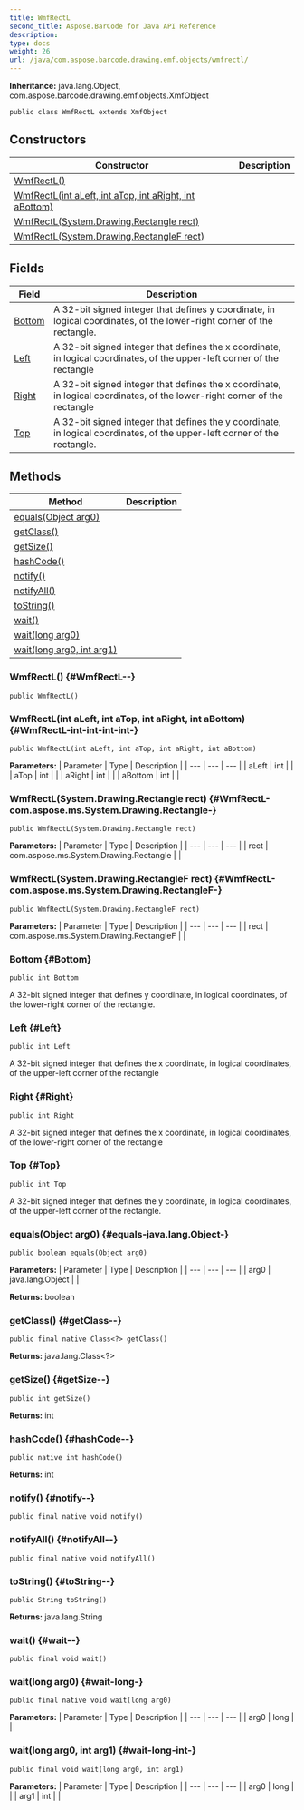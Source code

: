 ```yaml
---
title: WmfRectL
second_title: Aspose.BarCode for Java API Reference
description: 
type: docs
weight: 26
url: /java/com.aspose.barcode.drawing.emf.objects/wmfrectl/
---
```

**Inheritance:**
java.lang.Object, com.aspose.barcode.drawing.emf.objects.XmfObject
```
public class WmfRectL extends XmfObject
```
## Constructors

| Constructor | Description |
| --- | --- |
| [WmfRectL()](#WmfRectL--) |  |
| [WmfRectL(int aLeft, int aTop, int aRight, int aBottom)](#WmfRectL-int-int-int-int-) |  |
| [WmfRectL(System.Drawing.Rectangle rect)](#WmfRectL-com.aspose.ms.System.Drawing.Rectangle-) |  |
| [WmfRectL(System.Drawing.RectangleF rect)](#WmfRectL-com.aspose.ms.System.Drawing.RectangleF-) |  |
## Fields

| Field | Description |
| --- | --- |
| [Bottom](#Bottom) | A 32-bit signed integer that defines y coordinate, in logical coordinates, of the lower-right corner of the rectangle. |
| [Left](#Left) | A 32-bit signed integer that defines the x coordinate, in logical coordinates, of the upper-left corner of the rectangle |
| [Right](#Right) | A 32-bit signed integer that defines the x coordinate, in logical coordinates, of the lower-right corner of the rectangle |
| [Top](#Top) | A 32-bit signed integer that defines the y coordinate, in logical coordinates, of the upper-left corner of the rectangle. |
## Methods

| Method | Description |
| --- | --- |
| [equals(Object arg0)](#equals-java.lang.Object-) |  |
| [getClass()](#getClass--) |  |
| [getSize()](#getSize--) |  |
| [hashCode()](#hashCode--) |  |
| [notify()](#notify--) |  |
| [notifyAll()](#notifyAll--) |  |
| [toString()](#toString--) |  |
| [wait()](#wait--) |  |
| [wait(long arg0)](#wait-long-) |  |
| [wait(long arg0, int arg1)](#wait-long-int-) |  |
### WmfRectL() {#WmfRectL--}
```
public WmfRectL()
```


### WmfRectL(int aLeft, int aTop, int aRight, int aBottom) {#WmfRectL-int-int-int-int-}
```
public WmfRectL(int aLeft, int aTop, int aRight, int aBottom)
```


**Parameters:**
| Parameter | Type | Description |
| --- | --- | --- |
| aLeft | int |  |
| aTop | int |  |
| aRight | int |  |
| aBottom | int |  |

### WmfRectL(System.Drawing.Rectangle rect) {#WmfRectL-com.aspose.ms.System.Drawing.Rectangle-}
```
public WmfRectL(System.Drawing.Rectangle rect)
```


**Parameters:**
| Parameter | Type | Description |
| --- | --- | --- |
| rect | com.aspose.ms.System.Drawing.Rectangle |  |

### WmfRectL(System.Drawing.RectangleF rect) {#WmfRectL-com.aspose.ms.System.Drawing.RectangleF-}
```
public WmfRectL(System.Drawing.RectangleF rect)
```


**Parameters:**
| Parameter | Type | Description |
| --- | --- | --- |
| rect | com.aspose.ms.System.Drawing.RectangleF |  |

### Bottom {#Bottom}
```
public int Bottom
```


A 32-bit signed integer that defines y coordinate, in logical coordinates, of the lower-right corner of the rectangle.

### Left {#Left}
```
public int Left
```


A 32-bit signed integer that defines the x coordinate, in logical coordinates, of the upper-left corner of the rectangle

### Right {#Right}
```
public int Right
```


A 32-bit signed integer that defines the x coordinate, in logical coordinates, of the lower-right corner of the rectangle

### Top {#Top}
```
public int Top
```


A 32-bit signed integer that defines the y coordinate, in logical coordinates, of the upper-left corner of the rectangle.

### equals(Object arg0) {#equals-java.lang.Object-}
```
public boolean equals(Object arg0)
```




**Parameters:**
| Parameter | Type | Description |
| --- | --- | --- |
| arg0 | java.lang.Object |  |

**Returns:**
boolean
### getClass() {#getClass--}
```
public final native Class<?> getClass()
```




**Returns:**
java.lang.Class<?>
### getSize() {#getSize--}
```
public int getSize()
```




**Returns:**
int
### hashCode() {#hashCode--}
```
public native int hashCode()
```




**Returns:**
int
### notify() {#notify--}
```
public final native void notify()
```




### notifyAll() {#notifyAll--}
```
public final native void notifyAll()
```




### toString() {#toString--}
```
public String toString()
```




**Returns:**
java.lang.String
### wait() {#wait--}
```
public final void wait()
```




### wait(long arg0) {#wait-long-}
```
public final native void wait(long arg0)
```




**Parameters:**
| Parameter | Type | Description |
| --- | --- | --- |
| arg0 | long |  |

### wait(long arg0, int arg1) {#wait-long-int-}
```
public final void wait(long arg0, int arg1)
```




**Parameters:**
| Parameter | Type | Description |
| --- | --- | --- |
| arg0 | long |  |
| arg1 | int |  |

